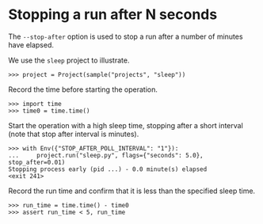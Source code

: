 # Stopping a run after N seconds

The `--stop-after` option is used to stop a run after a number of
minutes have elapsed.

We use the `sleep` project to illustrate.

    >>> project = Project(sample("projects", "sleep"))

Record the time before starting the operation.

    >>> import time
    >>> time0 = time.time()

Start the operation with a high sleep time, stopping after a short
interval (note that stop after interval is minutes).

    >>> with Env({"STOP_AFTER_POLL_INTERVAL": "1"}):
    ...     project.run("sleep.py", flags={"seconds": 5.0}, stop_after=0.01)
    Stopping process early (pid ...) - 0.0 minute(s) elapsed
    <exit 241>

Record the run time and confirm that it is less than the specified
sleep time.

    >>> run_time = time.time() - time0
    >>> assert run_time < 5, run_time
